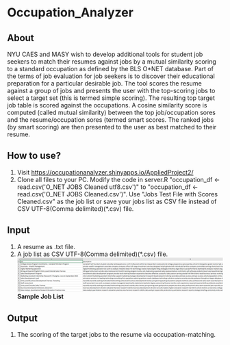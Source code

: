 # Occupation_Analyzer
## About
NYU CAES and MASY wish to develop additional tools for student job seekers to match their resumes against jobs by a mutual similarity scoring to a standard occupation as defined by the BLS O*NET database. Part of the terms of job evaluation for job seekers is to discover their educational preparation for a particular desirable job. The tool scores the resume against a group of jobs and presents the user with the top-scoring jobs to select a target set (this is termed simple scoring). The resulting top target job table is scored against the occupations. A cosine similarity score is computed (called mutual similarity) between the top job/occupation sores and the resume/occupation sores (termed smart scores. The ranked jobs  (by smart scoring) are then presented to the user as best matched to their resume.

## How to use?
1. Visit https://occupationanalyzer.shinyapps.io/AppliedProject2/
2. Clone all files to your PC. Modify the code in server.R "occupation_df <- read.csv('O_NET JOBS Cleaned utf8.csv')" to "occupation_df <- read.csv('O_NET JOBS Cleaned.csv')". Use "Jobs Test File with Scores Cleaned.csv" as the job list or save your jobs list as CSV file instead of CSV UTF-8(Comma delimited)(*.csv) file.

## Input
1. A resume as .txt file.
2. A job list as CSV UTF-8(Comma delimited)(*.csv) file.
![](https://github.com/kasper3144/Occupation_Analyzer/blob/master/www/job_list.png)
__Sample Job List__

## Output
1. The scoring of the target jobs to the resume via occupation-matching.

